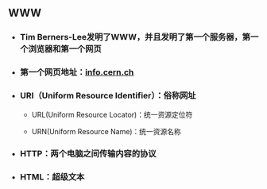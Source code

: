 ## WWW

* ### Tim Berners-Lee发明了WWW，并且发明了第一个服务器，第一个浏览器和第一个网页
* ### 第一个网页地址：[info.cern.ch](http://info.cern.ch/)
* ### URI（Uniform Resource Identifier）：俗称网址

  * URL\(Uniform Resource Locator\)：统一资源定位符

  * URN\(Uniform Resource Name\)：统一资源名称
* ### HTTP：两个电脑之间传输内容的协议
* ### HTML：超级文本








